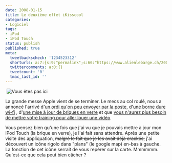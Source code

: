 ```yaml
---
date: 2008-01-15
title: Le deuxième effet iKisscool
categories:
- Logiciel
tags:
- iPod
- iPod Touch
status: publish
published: true
meta:
  tweetbackscheck: '1234523312'
  shorturls: a:7:{s:9:"permalink";s:66:"https://www.alienlebarge.ch/2008/01/15/le-deuxieme-effet-ikisscool/";s:7:"tinyurl";s:25:"https://tinyurl.com/ajtf9z";s:4:"isgd";s:17:"https://is.gd/isao";s:5:"bitly";s:18:"https://bit.ly/xNMg";s:5:"snipr";s:22:"https://snipr.com/bc4iv";s:5:"snurl";s:22:"https://snurl.com/bc4iv";s:7:"snipurl";s:24:"https://snipurl.com/bc4iv";}
  twittercomments: a:0:{}
  tweetcount: '0'
  tmac_last_id: ''
---
```

 <img src="https://dlgjp9x71cipk.cloudfront.net/2008/01/itouch_emplacement.png" alt="Vous êtes pas ici" />

La grande messe Apple vient de se terminer. Le mecs au col roulé, nous a annoncé l'arrivé d'<a href="https://www.apple.com/macbookair/" title="MacBook Air">un ordi qu'on peu envoyer par la poste</a>, d'<a href="https://www.apple.com/timecapsule/" title="Time Capsule">une borne dure wi-fi</a> , d'<a href="https://www.apple.com/ipodtouch/" title="iPod Touch">une mise à jour de briques en verre</a> et que <a href="https://www.apple.com/appletv/" title="Apple TV">vous n'aurez plus besoin de mettre votre training pour aller louer une vidéo</a>.

Vous pensez bien qu'une fois que j'ai vu que je pouvais mettre à jour mon iPod Touch (la brique en verre), je l'ai fait sans attendre. Après une petite visite des appliquation, <strike>malgré le fait que je les avait déjà crackés,</strike> j'ai découvert un icône rigolo dans "plans" (le google map) en-bas à gauche. La fonction de cet icône serrait de vous repérer sur la carte. Mmmmmm. Qu'est-ce que cela peut bien câcher ?
